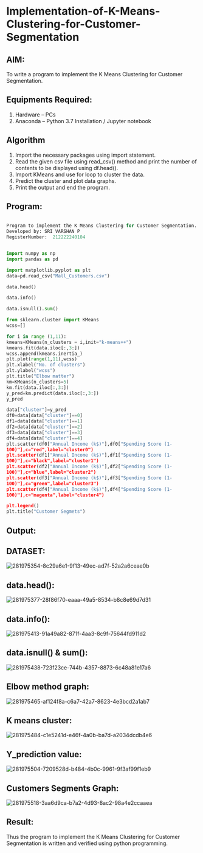 # Implementation-of-K-Means-Clustering-for-Customer-Segmentation

## AIM:
To write a program to implement the K Means Clustering for Customer Segmentation.

## Equipments Required:
1. Hardware – PCs
2. Anaconda – Python 3.7 Installation / Jupyter notebook

## Algorithm
1. Import the necessary packages using import statement.
2. Read the given csv file using read_csv() method and print the number of contents to be displayed 
   using df.head().
3. Import KMeans and use for loop to cluster the data.
4. Predict the cluster and plot data graphs.
5. Print the output and end the program.



## Program:

```py

Program to implement the K Means Clustering for Customer Segmentation.
Developed by: SRI VARSHAN P
RegisterNumber:  212222240104


import numpy as np
import pandas as pd

import matplotlib.pyplot as plt
data=pd.read_csv("Mall_Customers.csv")

data.head()

data.info()

data.isnull().sum()

from sklearn.cluster import KMeans
wcss=[]

for i in range (1,11):
kmeans=KMeans(n_clusters = i,init="k-means++")
kmeans.fit(data.iloc[:,3:])
wcss.append(kmeans.inertia_)
plt.plot(range(1,11),wcss)
plt.xlabel("No. of clusters")
plt.ylabel("wcss")
plt.title("Elbow matter")
km=KMeans(n_clusters=5)
km.fit(data.iloc[:,3:])
y_pred=km.predict(data.iloc[:,3:])
y_pred

data["cluster"]=y_pred
df0=data[data["cluster"]==0]
df1=data[data["cluster"]==1]
df2=data[data["cluster"]==2]
df3=data[data["cluster"]==3]
df4=data[data["cluster"]==4]
plt.scatter(df0["Annual Income (k$)"],df0["Spending Score (1-
100)"],c="red",label="cluster0")
plt.scatter(df1["Annual Income (k$)"],df1["Spending Score (1-
100)"],c="black",label="cluster1")
plt.scatter(df2["Annual Income (k$)"],df2["Spending Score (1-
100)"],c="blue",label="cluster2")
plt.scatter(df3["Annual Income (k$)"],df3["Spending Score (1-
100)"],c="green",label="cluster3")
plt.scatter(df4["Annual Income (k$)"],df4["Spending Score (1-
100)"],c="magenta",label="cluster4")

plt.legend()
plt.title("Customer Segmets")

```

## Output:
## DATASET:
![281975354-8c29a6e1-9f13-49ec-ad7f-52a2a6ceae0b](https://github.com/DhanalakshmiCSE/Implementation-of-K-Means-Clustering-for-Customer-Segmentation/assets/119477832/d40d7994-05c8-4fc8-a325-1c155027e8cc)
## data.head():
![281975377-28f86f70-eaaa-49a5-8534-b8c8e69d7d31](https://github.com/DhanalakshmiCSE/Implementation-of-K-Means-Clustering-for-Customer-Segmentation/assets/119477832/deb74fb4-afb0-418a-83ca-0ecfa11f11b1)
## data.info():
![281975413-91a49a82-871f-4aa3-8c9f-75644fd911d2](https://github.com/DhanalakshmiCSE/Implementation-of-K-Means-Clustering-for-Customer-Segmentation/assets/119477832/2c77531a-5348-4721-a1ca-253d0e0fe4ac)
## data.isnull() & sum():
![281975438-723f23ce-744b-4357-8873-6c48a81e17a6](https://github.com/DhanalakshmiCSE/Implementation-of-K-Means-Clustering-for-Customer-Segmentation/assets/119477832/f8479871-7b6b-48ba-b213-c8d10444439f)
## Elbow method graph:
![281975465-af124f8a-c6a7-42a7-8623-4e3bcd2a1ab7](https://github.com/DhanalakshmiCSE/Implementation-of-K-Means-Clustering-for-Customer-Segmentation/assets/119477832/2eb45380-b82a-4564-9e80-ee5823d0c3d3)
## K means cluster:
![281975484-c1e5241d-e46f-4a0b-ba7d-a2034dcdb4e6](https://github.com/DhanalakshmiCSE/Implementation-of-K-Means-Clustering-for-Customer-Segmentation/assets/119477832/d618eb9d-0dda-4109-82cd-bf2260450359)
## Y_prediction value:
![281975504-7209528d-b484-4b0c-9961-9f3af99f1eb9](https://github.com/DhanalakshmiCSE/Implementation-of-K-Means-Clustering-for-Customer-Segmentation/assets/119477832/23b83724-e69d-45fe-be8b-d2ec32d0f0b4)
## Customers Segments Graph:
![281975518-3aa6d9ca-b7a2-4d93-8ac2-98a4e2ccaaea](https://github.com/DhanalakshmiCSE/Implementation-of-K-Means-Clustering-for-Customer-Segmentation/assets/119477832/3c71ecbc-4392-4249-bc58-52b02353e955)




## Result:
Thus the program to implement the K Means Clustering for Customer Segmentation is written and verified using python programming.
